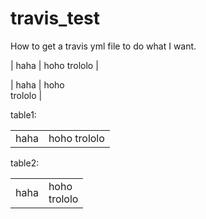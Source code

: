# travis_test
How to get a travis yml file to do what I want.
 
| haha | hoho
trololo |


| haha | hoho<br>trololo |


table1:
<table>
<tr><td>haha</td>
<td>
hoho
trololo
</td>
</tr>
</table>



table2:
<table>
<tr><td>haha</td><td>
hoho
<br>trololo</td>
</tr>
</table>
